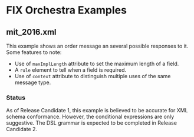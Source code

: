 # FIX Orchestra Examples

## mit_2016.xml

This example shows an order message an several possible responses to it.
Some features to note:
* Use of `maxImplLength` attribute to set the maximum length of a field.
* A `rule` element to tell when a field is required.
* Use of `context` attribute to distinguish multiple uses of the same message type.

### Status
 
As of Release Candidate 1, this example is believed to be accurate for XML schema conformance. However, the conditional expressions are only suggestive. The DSL grammar
is expected to be completed in Release Candidate 2.

